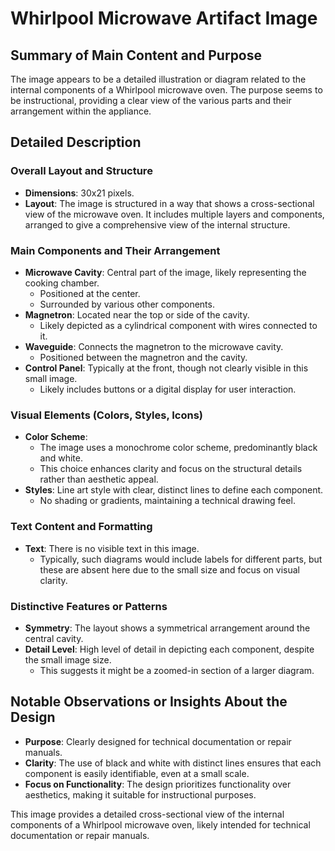 # Whirlpool Microwave Artifact Image

## Summary of Main Content and Purpose
The image appears to be a detailed illustration or diagram related to the internal components of a Whirlpool microwave oven. The purpose seems to be instructional, providing a clear view of the various parts and their arrangement within the appliance.

## Detailed Description

### Overall Layout and Structure
- **Dimensions**: 30x21 pixels.
- **Layout**: The image is structured in a way that shows a cross-sectional view of the microwave oven. It includes multiple layers and components, arranged to give a comprehensive view of the internal structure.

### Main Components and Their Arrangement
- **Microwave Cavity**: Central part of the image, likely representing the cooking chamber.
  - Positioned at the center.
  - Surrounded by various other components.
- **Magnetron**: Located near the top or side of the cavity.
  - Likely depicted as a cylindrical component with wires connected to it.
- **Waveguide**: Connects the magnetron to the microwave cavity.
  - Positioned between the magnetron and the cavity.
- **Control Panel**: Typically at the front, though not clearly visible in this small image.
  - Likely includes buttons or a digital display for user interaction.

### Visual Elements (Colors, Styles, Icons)
- **Color Scheme**:
  - The image uses a monochrome color scheme, predominantly black and white.
  - This choice enhances clarity and focus on the structural details rather than aesthetic appeal.
- **Styles**: Line art style with clear, distinct lines to define each component.
  - No shading or gradients, maintaining a technical drawing feel.

### Text Content and Formatting
- **Text**: There is no visible text in this image.
  - Typically, such diagrams would include labels for different parts, but these are absent here due to the small size and focus on visual clarity.

### Distinctive Features or Patterns
- **Symmetry**: The layout shows a symmetrical arrangement around the central cavity.
- **Detail Level**: High level of detail in depicting each component, despite the small image size.
  - This suggests it might be a zoomed-in section of a larger diagram.

## Notable Observations or Insights About the Design
- **Purpose**: Clearly designed for technical documentation or repair manuals.
- **Clarity**: The use of black and white with distinct lines ensures that each component is easily identifiable, even at a small scale.
- **Focus on Functionality**: The design prioritizes functionality over aesthetics, making it suitable for instructional purposes.

This image provides a detailed cross-sectional view of the internal components of a Whirlpool microwave oven, likely intended for technical documentation or repair manuals.